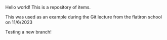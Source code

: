 Hello world! This is a repository of items.

This was used as an example during the Git lecture from the flatiron school on 11/6/2023

Testing a new branch!

